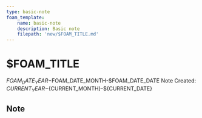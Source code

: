 ```yaml
---
type: basic-note
foam_template:
    name: basic-note
    description: Basic note
    filepath: 'new/$FOAM_TITLE.md'
---
```

# $FOAM_TITLE
$FOAM_DATE_YEAR-$FOAM_DATE_MONTH-$FOAM_DATE_DATE
Note Created: ${CURRENT_YEAR}-${CURRENT_MONTH}-${CURRENT_DATE}

## Note

